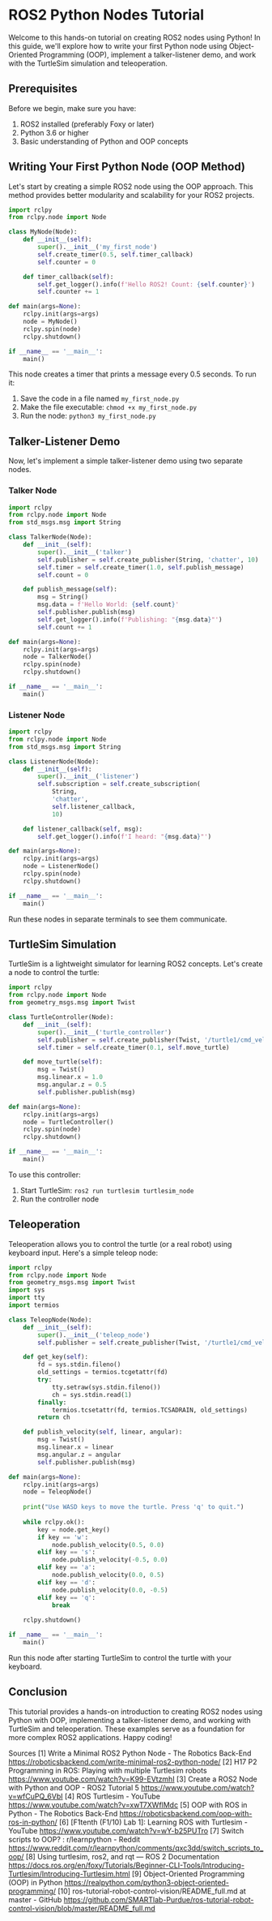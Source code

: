 # ROS2 Python Nodes Tutorial

Welcome to this hands-on tutorial on creating ROS2 nodes using Python! In this guide, we'll explore how to write your first Python node using Object-Oriented Programming (OOP), implement a talker-listener demo, and work with the TurtleSim simulation and teleoperation.

## Prerequisites

Before we begin, make sure you have:

1. ROS2 installed (preferably Foxy or later)
2. Python 3.6 or higher
3. Basic understanding of Python and OOP concepts

## Writing Your First Python Node (OOP Method)

Let's start by creating a simple ROS2 node using the OOP approach. This method provides better modularity and scalability for your ROS2 projects.

```python
import rclpy
from rclpy.node import Node

class MyNode(Node):
    def __init__(self):
        super().__init__('my_first_node')
        self.create_timer(0.5, self.timer_callback)
        self.counter = 0

    def timer_callback(self):
        self.get_logger().info(f'Hello ROS2! Count: {self.counter}')
        self.counter += 1

def main(args=None):
    rclpy.init(args=args)
    node = MyNode()
    rclpy.spin(node)
    rclpy.shutdown()

if __name__ == '__main__':
    main()
```

This node creates a timer that prints a message every 0.5 seconds. To run it:

1. Save the code in a file named `my_first_node.py`
2. Make the file executable: `chmod +x my_first_node.py`
3. Run the node: `python3 my_first_node.py`

## Talker-Listener Demo

Now, let's implement a simple talker-listener demo using two separate nodes.

### Talker Node

```python
import rclpy
from rclpy.node import Node
from std_msgs.msg import String

class TalkerNode(Node):
    def __init__(self):
        super().__init__('talker')
        self.publisher = self.create_publisher(String, 'chatter', 10)
        self.timer = self.create_timer(1.0, self.publish_message)
        self.count = 0

    def publish_message(self):
        msg = String()
        msg.data = f'Hello World: {self.count}'
        self.publisher.publish(msg)
        self.get_logger().info(f'Publishing: "{msg.data}"')
        self.count += 1

def main(args=None):
    rclpy.init(args=args)
    node = TalkerNode()
    rclpy.spin(node)
    rclpy.shutdown()

if __name__ == '__main__':
    main()
```

### Listener Node

```python
import rclpy
from rclpy.node import Node
from std_msgs.msg import String

class ListenerNode(Node):
    def __init__(self):
        super().__init__('listener')
        self.subscription = self.create_subscription(
            String,
            'chatter',
            self.listener_callback,
            10)

    def listener_callback(self, msg):
        self.get_logger().info(f'I heard: "{msg.data}"')

def main(args=None):
    rclpy.init(args=args)
    node = ListenerNode()
    rclpy.spin(node)
    rclpy.shutdown()

if __name__ == '__main__':
    main()
```

Run these nodes in separate terminals to see them communicate.

## TurtleSim Simulation

TurtleSim is a lightweight simulator for learning ROS2 concepts. Let's create a node to control the turtle:

```python
import rclpy
from rclpy.node import Node
from geometry_msgs.msg import Twist

class TurtleController(Node):
    def __init__(self):
        super().__init__('turtle_controller')
        self.publisher = self.create_publisher(Twist, '/turtle1/cmd_vel', 10)
        self.timer = self.create_timer(0.1, self.move_turtle)

    def move_turtle(self):
        msg = Twist()
        msg.linear.x = 1.0
        msg.angular.z = 0.5
        self.publisher.publish(msg)

def main(args=None):
    rclpy.init(args=args)
    node = TurtleController()
    rclpy.spin(node)
    rclpy.shutdown()

if __name__ == '__main__':
    main()
```

To use this controller:

1. Start TurtleSim: `ros2 run turtlesim turtlesim_node`
2. Run the controller node

## Teleoperation

Teleoperation allows you to control the turtle (or a real robot) using keyboard input. Here's a simple teleop node:

```python
import rclpy
from rclpy.node import Node
from geometry_msgs.msg import Twist
import sys
import tty
import termios

class TeleopNode(Node):
    def __init__(self):
        super().__init__('teleop_node')
        self.publisher = self.create_publisher(Twist, '/turtle1/cmd_vel', 10)

    def get_key(self):
        fd = sys.stdin.fileno()
        old_settings = termios.tcgetattr(fd)
        try:
            tty.setraw(sys.stdin.fileno())
            ch = sys.stdin.read(1)
        finally:
            termios.tcsetattr(fd, termios.TCSADRAIN, old_settings)
        return ch

    def publish_velocity(self, linear, angular):
        msg = Twist()
        msg.linear.x = linear
        msg.angular.z = angular
        self.publisher.publish(msg)

def main(args=None):
    rclpy.init(args=args)
    node = TeleopNode()
    
    print("Use WASD keys to move the turtle. Press 'q' to quit.")
    
    while rclpy.ok():
        key = node.get_key()
        if key == 'w':
            node.publish_velocity(0.5, 0.0)
        elif key == 's':
            node.publish_velocity(-0.5, 0.0)
        elif key == 'a':
            node.publish_velocity(0.0, 0.5)
        elif key == 'd':
            node.publish_velocity(0.0, -0.5)
        elif key == 'q':
            break
    
    rclpy.shutdown()

if __name__ == '__main__':
    main()
```

Run this node after starting TurtleSim to control the turtle with your keyboard.

## Conclusion

This tutorial provides a hands-on introduction to creating ROS2 nodes using Python with OOP, implementing a talker-listener demo, and working with TurtleSim and teleoperation. These examples serve as a foundation for more complex ROS2 applications. Happy coding!

Sources
[1] Write a Minimal ROS2 Python Node - The Robotics Back-End https://roboticsbackend.com/write-minimal-ros2-python-node/
[2] H17 P2 Programming in ROS: Playing with multiple Turtlesim robots https://www.youtube.com/watch?v=K99-EVtzmhI
[3] Create a ROS2 Node with Python and OOP - ROS2 Tutorial 5 https://www.youtube.com/watch?v=wfCuPQ_6VbI
[4] ROS Turtlesim - YouTube https://www.youtube.com/watch?v=xwT7XWflMdc
[5] OOP with ROS in Python - The Robotics Back-End https://roboticsbackend.com/oop-with-ros-in-python/
[6] [F1tenth (F1/10) Lab 1]: Learning ROS with Turtlesim - YouTube https://www.youtube.com/watch?v=wY-b25PUTro
[7] Switch scripts to OOP? : r/learnpython - Reddit https://www.reddit.com/r/learnpython/comments/qxc3dd/switch_scripts_to_oop/
[8] Using turtlesim, ros2, and rqt — ROS 2 Documentation https://docs.ros.org/en/foxy/Tutorials/Beginner-CLI-Tools/Introducing-Turtlesim/Introducing-Turtlesim.html
[9] Object-Oriented Programming (OOP) in Python https://realpython.com/python3-object-oriented-programming/
[10] ros-tutorial-robot-control-vision/README_full.md at master - GitHub https://github.com/SMARTlab-Purdue/ros-tutorial-robot-control-vision/blob/master/README_full.md
